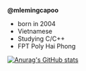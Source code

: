 <b>@mlemingcapoo</b>
- born in 2004
- Vietnamese
- Studying C/C++
- FPT Poly Hai Phong





[![Anurag's GitHub stats](https://github-readme-stats.vercel.app/api?username=mlemingcapoo)](https://github.com/anuraghazra/github-readme-stats)
<!---
mlemingcapoo/mlemingcapoo is a ✨ special ✨ repository because its `README.md` (this file) appears on your GitHub profile.
You can click the Preview link to take a look at your changes.
--->
